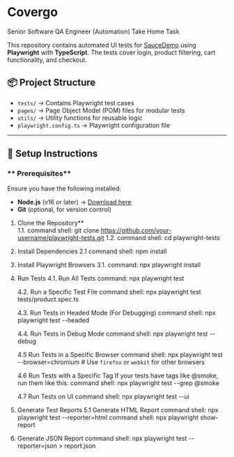 # Covergo
Senior Software QA Engineer (Automation) Take Home Task

This repository contains automated UI tests for [SauceDemo](https://www.saucedemo.com/) using **Playwright** with **TypeScript**. The tests cover login, product filtering, cart functionality, and checkout.

## 📦 **Project Structure**

- `tests/` → Contains Playwright test cases  
- `pages/` → Page Object Model (POM) files for modular tests  
- `utils/` → Utility functions for reusable logic  
- `playwright.config.ts` → Playwright configuration file  

---

## 🚀 **Setup Instructions**  

### ** Prerequisites**  
Ensure you have the following installed:  
- **Node.js** (v16 or later) → [Download here](https://nodejs.org/)  
- **Git** (optional, for version control)  


1. Clone the Repository**  
    1.1. command shell: git clone https://github.com/your-username/playwright-tests.git
    1.2. command shell: cd playwright-tests

2. Install Dependencies
    2.1 command shell: npm install

3. Install Playwright Browsers
    3.1. command: npx playwright install
    
4. Run Tests
    4.1. Run All Tests
    command: npx playwright test

    4.2. Run a Specific Test File
    command shell: npx playwright test tests/product.spec.ts

    4.3. Run Tests in Headed Mode (For Debugging)
    command shell: npx playwright test --headed

    4.4. Run Tests in Debug Mode
    command shell: npx playwright test --debug
    
    4.5 Run Tests in a Specific Browser
    command shell: npx playwright test --browser=chromium  # Use `firefox` or `webkit` for other browsers
    
    4.6 Run Tests with a Specific Tag
    If your tests have tags like @smoke, run them like this:
    command shell: npx playwright test --grep @smoke

    4.7 Run Tests on UI
    command shell: npx playwright test --ui

5. Generate Test Reports
    5.1 Generate HTML Report
    command shell: npx playwright test --reporter=html
    command shell: npx playwright show-report

6. Generate JSON Report
    command shell: npx playwright test --reporter=json > report.json